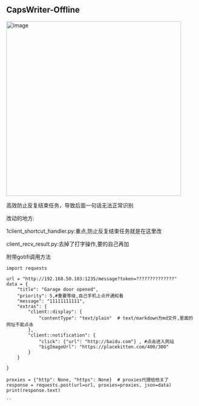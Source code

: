## CapsWriter-Offline
<img width="462" alt="image" src="https://github.com/cancundeyingzi/CapsWriter-Offline-Raspberry-Pi-and-Android/assets/73635883/56edaec8-da4d-4f84-8d00-cf8e8ab9e16c">        


高效防止反复结束任务，导致后面一句话无法正常识别

改动的地方:

1client_shortcut_handler.py:重点,防止反复结束任务就是在这里改

client_recv_result.py:去掉了打字操作,要的自己再加



附带gotifi调用方法
```
import requests

url = "http://192.168.50.103:1235/message?token=??????????????"
data = {
    "title": "Garage door opened",
    "priority": 5,#重要等级,自己手机上点开通知看
    "message": "11111111111",
    "extras": {
        "client::display": {
            "contentType": "text/plain"  # text/markdown为md文件,里面的网址不能点击
        },
        "client::notification": {
            "click": {"url": "http://baidu.com"} , #点击进入网站
            "bigImageUrl": "https://placekitten.com/400/300"
        }
    }

}

proxies = {"http": None, "https": None}  # proxies代理给他关了
response = requests.post(url=url, proxies=proxies, json=data)
print(response.text)

``
